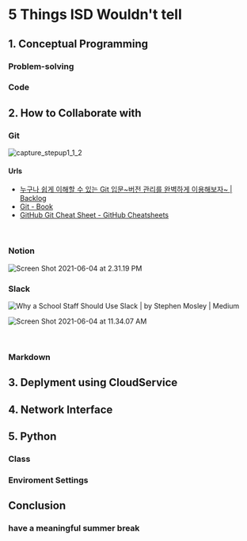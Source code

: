 # 5 Things ISD Wouldn't tell

## 1. Conceptual Programming

### Problem-solving

### Code



## 2. How to Collaborate with



### Git

![capture_stepup1_1_2](https://backlog.com/git-tutorial/kr/img/post/stepup/capture_stepup1_1_2.png)

#### Urls

- [누구나 쉽게 이해할 수 있는 Git 입문~버전 관리를 완벽하게 이용해보자~ | Backlog](https://backlog.com/git-tutorial/kr/)
- [Git - Book](https://git-scm.com/book/ko/v2)
- [GitHub Git Cheat Sheet - GitHub Cheatsheets](https://training.github.com/downloads/ko/github-git-cheat-sheet/)

<br>

### Notion

![Screen Shot 2021-06-04 at 2.31.19 PM](https://i.loli.net/2021/06/04/bJU6zEV3wqc25fT.png)

### Slack

![Why a School Staff Should Use Slack | by Stephen Mosley | Medium](https://miro.medium.com/max/2808/1*eRjpBf1ZNwQpVqTZ06X7KQ@2x.jpeg)



![Screen Shot 2021-06-04 at 11.34.07 AM](https://i.loli.net/2021/06/04/xufz3TgAHjU4Gnv.png)

<br>

### Markdown



## 3. Deplyment using CloudService

## 4. Network Interface

## 5. Python

### Class

### Enviroment Settings



## Conclusion

### have a meaningful summer break